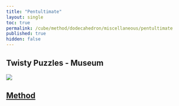 ```yaml
---
title: "Pentultimate"
layout: single
toc: true
permalink: /cube/method/dodecahedron/miscellaneous/pentultimate
published: true
hidden: false
---
```


<head>
  <base target="_blank">
</head>



## Twisty Puzzles - Museum

<a href="https://twistypuzzles.com/app/museum/museum_showitem.php?pkey=1741">
  <img src="https://twistypuzzles.com/museum/small/01741-07.gif">
</a>



## [Method](/cube/method/dodecahedron/miscellaneous/pentultimate/method)
